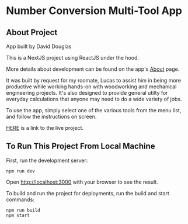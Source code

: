 # Number Conversion Multi-Tool App

## About Project

App built by David Douglas

This is a NextJS project using ReactJS under the hood.

More details about development can be found on the app's [About](https://lucas-conversion-tool.netlify.app/aboutsection) page.

It was built by request for my roomate, Lucas to assist him in being more productive while working hands-on with woodworking and mechanical engineering projects. It's also designed to provide general utilty for everyday calculations that anyone may need to do a wide variety of jobs.

To use the app, simply select one of the various tools from the menu list, and follow the instructions on screen.

[HERE](https://lucas-conversion-tool.netlify.app/) is a link to the live project.

## To Run This Project From Local Machine

First, run the development server:

```
npm run dev
```

Open [http://localhost:3000](http://localhost:3000) with your browser to see the result.

To build and run the project for deployments, run the build and start commands:

```
npm run build
npm start
```
